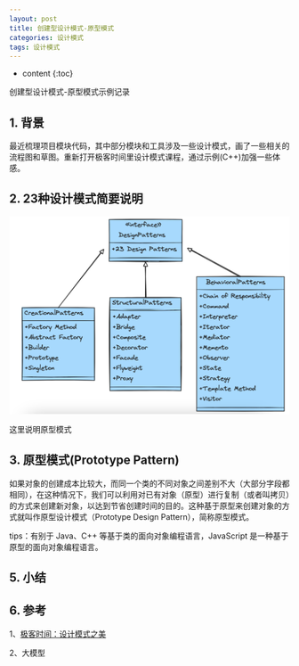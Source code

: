 ```yaml
---
layout: post
title: 创建型设计模式-原型模式
categories: 设计模式
tags: 设计模式
---
```


* content
{:toc}

创建型设计模式-原型模式示例记录



## 1. 背景

最近梳理项目模块代码，其中部分模块和工具涉及一些设计模式，画了一些相关的流程图和草图。重新打开极客时间里设计模式课程，通过示例(C++)加强一些体感。

## 2. 23种设计模式简要说明

![23种设计模式](/images/2024-05-12-20240512100608.png)

这里说明原型模式

## 3. 原型模式(Prototype Pattern)

如果对象的创建成本比较大，而同一个类的不同对象之间差别不大（大部分字段都相同），在这种情况下，我们可以利用对已有对象（原型）进行复制（或者叫拷贝）的方式来创建新对象，以达到节省创建时间的目的。这种基于原型来创建对象的方式就叫作原型设计模式（Prototype Design Pattern），简称原型模式。

tips：有别于 Java、C++ 等基于类的面向对象编程语言，JavaScript 是一种基于原型的面向对象编程语言。


## 5. 小结


## 6. 参考

1、[极客时间：设计模式之美](https://time.geekbang.org/column/article/200786)

2、大模型
